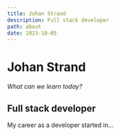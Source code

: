 ```yaml
---
title: Johan Strand
description: Full stack developer
path: about
date: 2023-10-05
---
```


# Johan Strand
*What can we learn today?*

## Full stack developer

My career as a developer started in...
